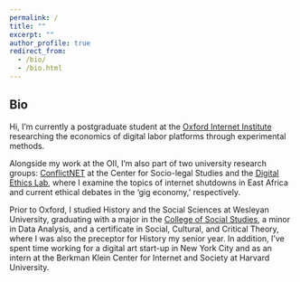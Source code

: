 ```yaml
---
permalink: /
title: ""
excerpt: ""
author_profile: true
redirect_from: 
  - /bio/
  - /bio.html
---
```


Bio
------
Hi, I’m currently a postgraduate student at the [Oxford Internet Institute](https://www.oii.ox.ac.uk/) researching the economics of digital labor platforms through experimental methods.

Alongside my work at the OII, I’m also part of two university research groups: [ConflictNET](http://pcmlp.socleg.ox.ac.uk/conflictnet/) at the Center for Socio-legal Studies and the [Digital Ethics Lab](https://digitalethicslab.oii.ox.ac.uk/), where I examine the topics of internet shutdowns in East Africa and current ethical debates in the ‘gig economy,’ respectively. 

Prior to Oxford, I studied History and the Social Sciences at Wesleyan University, graduating with a major in the [College of Social Studies](https://www.wesleyan.edu/css/), a minor in Data Analysis, and a certificate in Social, Cultural, and Critical Theory, where I was also the preceptor for History my senior year. In addition, I’ve spent time working for a digital art start-up in New York City and as an intern at the Berkman Klein Center for Internet and Society at Harvard University. 
